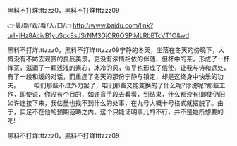 黑料不打烊tttzzz0，黑料不打烊tttzzz09

👉最/新/观/看/入/口/👉http://www.baidu.com/link?url=jHz8AcivB1yuSpc8sJSrNM3GjOR6OSPiMLRbBTcVT1O&wd

黑料不打烊tttzzz0，黑料不打烊tttzzz09宁静的冬天，坐落在冬天的傍晚下，大概没有不妨去观赏的良辰美景，更没有浓情相依的伴随，但杯中的茶，形成了一杯禅茶，滋润了一颗浅浅的素心，冰冷的风，似乎也形成了信使，让我与诗和远处，有了一段和缓的对话，而重逢了冬天的那份宁静与镇定，却是这终身中快乐的功夫。
　　咱们那些不过外力罢了，咱们那些又能变换的了什么呢?你说呢?那些工作，即使说，你没有个目的，如许盲手段去看看，到结果，什么都没有!即使仍旧如许连接下来，我估量也找不到什么的处事，在九号大概十号格式就摆脱了。由于，实足不在他的预期范畴之内。这个只能证明事儿的不行，并不是她所想要的吧!


黑料不打烊tttzzz0，黑料不打烊tttzzz09
